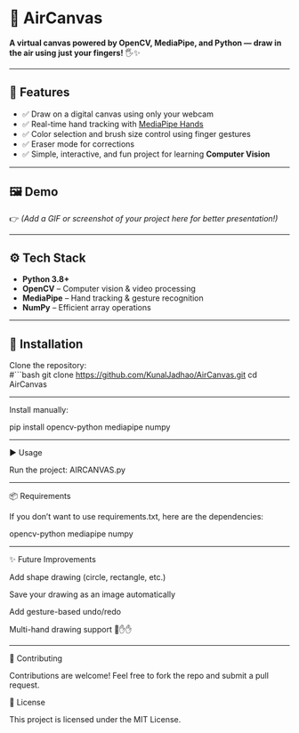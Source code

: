 # 🎨 AirCanvas  

**A virtual canvas powered by OpenCV, MediaPipe, and Python — draw in the air using just your fingers!** 🖐️✨  

---

## 📌 Features  
- ✅ Draw on a digital canvas using only your webcam  
- ✅ Real-time hand tracking with [MediaPipe Hands](https://developers.google.com/mediapipe/solutions/vision/hand_landmarker)  
- ✅ Color selection and brush size control using finger gestures  
- ✅ Eraser mode for corrections  
- ✅ Simple, interactive, and fun project for learning **Computer Vision**  

---

## 🖼️ Demo  
👉 *(Add a GIF or screenshot of your project here for better presentation!)*  

---

## ⚙️ Tech Stack  
- **Python 3.8+**  
- **OpenCV** – Computer vision & video processing  
- **MediaPipe** – Hand tracking & gesture recognition  
- **NumPy** – Efficient array operations  

---

## 🚀 Installation  

Clone the repository:  
#```bash
git clone https://github.com/KunalJadhao/AirCanvas.git
cd AirCanvas

---
Install manually:

pip install opencv-python mediapipe numpy

---
▶️ Usage

Run the project: AIRCANVAS.py

---
📦 Requirements

If you don’t want to use requirements.txt, here are the dependencies:

opencv-python
mediapipe
numpy

---
✨ Future Improvements

Add shape drawing (circle, rectangle, etc.)

Save your drawing as an image automatically

Add gesture-based undo/redo

Multi-hand drawing support 🎨✋✋

---
🤝 Contributing

Contributions are welcome! Feel free to fork the repo and submit a pull request.

📜 License

This project is licensed under the MIT License.
